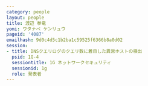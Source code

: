 ```yaml
---
category: people
layout: people
title: 渡辺 拳竜
yomi: ワタナベ ケンリュウ
pageid: '4087'
emailhash: 9d0c4d5c1b2ba1c59525f6366b8a0d02
session:
- title: DNSクエリログのクエリ数に着目した異常ホストの検出
  psid: 1G-4
  sessiontitle: 1G ネットワークセキュリティ
  sessionid: 1g
  role: 発表者
---
```

